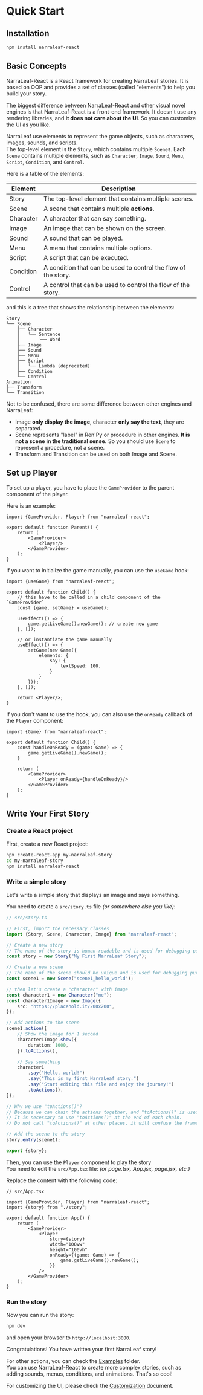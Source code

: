 # Quick Start

## Installation

```bash
npm install narraleaf-react
```

## Basic Concepts

NarraLeaf-React is a React framework for creating NarraLeaf stories.
It is based on OOP and provides a set of classes (called "elements") to help you build your story.

The biggest difference between NarraLeaf-React and other visual novel engines is that NarraLeaf-React is a front-end
framework.
It doesn't use any rendering libraries, and **it does not care about the UI**.
So you can customize the UI as you like.

NarraLeaf use elements to represent the game objects, such as characters, images, sounds, and scripts.  
The top-level element is the `Story`, which contains multiple `Scene`s.
Each `Scene` contains multiple elements, such as `Character`, `Image`, `Sound`, `Menu`, `Script`, `Condition`,
and `Control`.

Here is a table of the elements:

| Element   | Description                                                    |
|-----------|----------------------------------------------------------------|
| Story     | The top-level element that contains multiple scenes.           |
| Scene     | A scene that contains multiple **actions**.                    |
| Character | A character that can say something.                            |
| Image     | An image that can be shown on the screen.                      |
| Sound     | A sound that can be played.                                    |
| Menu      | A menu that contains multiple options.                         |
| Script    | A script that can be executed.                                 |
| Condition | A condition that can be used to control the flow of the story. |
| Control   | A control that can be used to control the flow of the story.   |

and this is a tree that shows the relationship between the elements:

```
Story
└── Scene
    ├── Character
    │   └── Sentence
    │       └── Word
    ├── Image
    ├── Sound
    ├── Menu
    ├── Script
    │   └── Lambda (deprecated)
    ├── Condition
    └── Control
Animation
├── Transform
└── Transition
```

Not to be confused, there are some difference between other engines and NarraLeaf:

- Image **only display the image**, character **only say the text**, they are separated.
- Scene represents "label" in Ren'Py or procedure in other engines. **It is not a scene in the traditional sense.** So
  you should use `Scene` to represent a procedure, not a scene.
- Transform and Transition can be used on both Image and Scene.

## Set up Player

To set up a player, you have to place the `GameProvider` to the parent component of the player.

Here is an example:

```tsx
import {GameProvider, Player} from "narraleaf-react";

export default function Parent() {
    return (
        <GameProvider>
            <Player/>
        </GameProvider>
    );
}
```

If you want to initialize the game manually, you can use the `useGame` hook:

```tsx
import {useGame} from "narraleaf-react";

export default function Child() {
    // this have to be called in a child component of the `GameProvider`
    const {game, setGame} = useGame();

    useEffect(() => {
        game.getLiveGame().newGame(); // create new game
    }, []);

    // or instantiate the game manually
    useEffect(() => {
        setGame(new Game({
            elements: {
                say: {
                    textSpeed: 100.
                }
            }
        }));
    }, []);

    return <Player/>;
}

```

If you don't want to use the hook, you can also use the `onReady` callback of the `Player` component:

```tsx
import {Game} from "narraleaf-react";

export default function Child() {
    const handleOnReady = (game: Game) => {
        game.getLiveGame().newGame();
    }

    return (
        <GameProvider>
            <Player onReady={handleOnReady}/>
        </GameProvider>
    );
}
```

## Write Your First Story

### Create a React project

First, create a new React project:

```bash
npx create-react-app my-narraleaf-story
cd my-narraleaf-story
npm install narraleaf-react
```

### Write a simple story

Let's write a simple story that displays an image and says something.

You need to create a `src/story.ts` file _(or somewhere else you like)_:

```ts
// src/story.ts

// First, import the necessary classes
import {Story, Scene, Character, Image} from "narraleaf-react";

// Create a new story
// The name of the story is human-readable and is used for debugging purposes
const story = new Story("My First NarraLeaf Story");

// Create a new scene
// The name of the scene should be unique and is used for debugging purposes
const scene1 = new Scene("scene1_hello_world");

// then let's create a "character" with image
const character1 = new Character("me");
const character1Image = new Image({
    src: "https://placehold.it/200x200",
});

// Add actions to the scene
scene1.action([
    // Show the image for 1 second
    character1Image.show({
        duration: 1000,
    }).toActions(),

    // Say something
    character1
        .say("Hello, world!")
        .say("This is my first NarraLeaf story.")
        .say("Start editing this file and enjoy the journey!")
        .toActions(),
]);

// Why we use "toActions()"?
// Because we can chain the actions together, and "toActions()" is used to end the chain.
// It is necessary to use "toActions()" at the end of each chain.
// Do not call "toActions()" at other places, it will confuse the framework.

// Add the scene to the story
story.entry(scene1);

export {story};
```

Then, you can use the `Player` component to play the story  
You need to edit the `src/App.tsx` file: _(or page.tsx, App.jsx, page.jsx, etc.)_

Replace the content with the following code:

```tsx
// src/App.tsx

import {GameProvider, Player} from "narraleaf-react";
import {story} from "./story";

export default function App() {
    return (
        <GameProvider>
            <Player
                story={story}
                width="100vw"
                height="100vh"
                onReady={(game: Game) => {
                    game.getLiveGame().newGame();
                }}
            />
        </GameProvider>
    );
}
```

### Run the story

Now you can run the story:

```bash
npm dev
```

and open your browser to `http://localhost:3000`.

Congratulations! You have written your first NarraLeaf story!

For other actions, you can check the [Examples](./examples) folder.  
You can use NarraLeaf-React to create more complex stories, such as adding sounds, menus, conditions, and animations.
That's so cool!

For customizing the UI, please check the [Customization](./customization.md) document.

